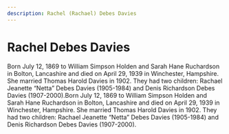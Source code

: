 ```yaml
---
description: Rachel (Rachael) Debes Davies
---
```


# Rachel Debes Davies

Born July 12, 1869 to William Simpson Holden and Sarah Hane Ruchardson in Bolton, Lancashire and died on April 29, 1939 in Winchester, Hampshire. She married Thomas Harold Davies in 1902. They had two children: Rachael Jeanette “Netta” Debes Davies (1905-1984) and Denis Richardson Debes Davies (1907-2000).Born July 12, 1869 to William Simpson Holden and Sarah Hane Ruchardson in Bolton, Lancashire and died on April 29, 1939 in Winchester, Hampshire. She married Thomas Harold Davies in 1902. They had two children: Rachael Jeanette “Netta” Debes Davies (1905-1984) and Denis Richardson Debes Davies (1907-2000).
